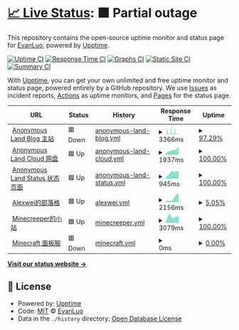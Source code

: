 # [📈 Live Status](https://demo.upptime.js.org): <!--live status--> **🟧 Partial outage**

This repository contains the open-source uptime monitor and status page for [EvanLuo](https://evanluo.top/), powered by [Upptime](https://github.com/upptime/upptime).

[![Uptime CI](https://github.com/EvanLuo233/AnonymousLandStatus/workflows/Uptime%20CI/badge.svg)](https://github.com/EvanLuo233/AnonymousLandStatus/actions?query=workflow%3A%22Uptime+CI%22)
[![Response Time CI](https://github.com/EvanLuo233/AnonymousLandStatus/workflows/Response%20Time%20CI/badge.svg)](https://github.com/EvanLuo233/AnonymousLandStatus/actions?query=workflow%3A%22Response+Time+CI%22)
[![Graphs CI](https://github.com/EvanLuo233/AnonymousLandStatus/workflows/Graphs%20CI/badge.svg)](https://github.com/EvanLuo233/AnonymousLandStatus/actions?query=workflow%3A%22Graphs+CI%22)
[![Static Site CI](https://github.com/EvanLuo233/AnonymousLandStatus/workflows/Static%20Site%20CI/badge.svg)](https://github.com/EvanLuo233/AnonymousLandStatus/actions?query=workflow%3A%22Static+Site+CI%22)
[![Summary CI](https://github.com/EvanLuo233/AnonymousLandStatus/workflows/Summary%20CI/badge.svg)](https://github.com/EvanLuo233/AnonymousLandStatus/actions?query=workflow%3A%22Summary+CI%22)

With [Upptime](https://upptime.js.org), you can get your own unlimited and free uptime monitor and status page, powered entirely by a GitHub repository. We use [Issues](https://github.com/EvanLuo233/AnonymousLandStatus/issues) as incident reports, [Actions](https://github.com/EvanLuo233/AnonymousLandStatus/actions) as uptime monitors, and [Pages](https://demo.upptime.js.org) for the status page.

<!--start: status pages-->
<!-- This summary is generated by Upptime (https://github.com/upptime/upptime) -->
<!-- Do not edit this manually, your changes will be overwritten -->
<!-- prettier-ignore -->
| URL | Status | History | Response Time | Uptime |
| --- | ------ | ------- | ------------- | ------ |
| <img alt="" src="https://favicons.githubusercontent.com/www.evanluo.top" height="13"> [Anonymous Land Blog 主站](https://www.evanluo.top) | 🟥 Down | [anonymous-land-blog.yml](https://github.com/EvanLuo233/AnonymousLandStatus/commits/HEAD/history/anonymous-land-blog.yml) | <details><summary><img alt="Response time graph" src="./graphs/anonymous-land-blog/response-time-week.png" height="20"> 3366ms</summary><br><a href="https://status.evanluo.top/history/anonymous-land-blog"><img alt="Response time 3366" src="https://img.shields.io/endpoint?url=https%3A%2F%2Fraw.githubusercontent.com%2FEvanLuo233%2FAnonymousLandStatus%2FHEAD%2Fapi%2Fanonymous-land-blog%2Fresponse-time.json"></a><br><a href="https://status.evanluo.top/history/anonymous-land-blog"><img alt="24-hour response time 2904" src="https://img.shields.io/endpoint?url=https%3A%2F%2Fraw.githubusercontent.com%2FEvanLuo233%2FAnonymousLandStatus%2FHEAD%2Fapi%2Fanonymous-land-blog%2Fresponse-time-day.json"></a><br><a href="https://status.evanluo.top/history/anonymous-land-blog"><img alt="7-day response time 3366" src="https://img.shields.io/endpoint?url=https%3A%2F%2Fraw.githubusercontent.com%2FEvanLuo233%2FAnonymousLandStatus%2FHEAD%2Fapi%2Fanonymous-land-blog%2Fresponse-time-week.json"></a><br><a href="https://status.evanluo.top/history/anonymous-land-blog"><img alt="30-day response time 3366" src="https://img.shields.io/endpoint?url=https%3A%2F%2Fraw.githubusercontent.com%2FEvanLuo233%2FAnonymousLandStatus%2FHEAD%2Fapi%2Fanonymous-land-blog%2Fresponse-time-month.json"></a><br><a href="https://status.evanluo.top/history/anonymous-land-blog"><img alt="1-year response time 3366" src="https://img.shields.io/endpoint?url=https%3A%2F%2Fraw.githubusercontent.com%2FEvanLuo233%2FAnonymousLandStatus%2FHEAD%2Fapi%2Fanonymous-land-blog%2Fresponse-time-year.json"></a></details> | <details><summary><a href="https://status.evanluo.top/history/anonymous-land-blog">97.29%</a></summary><a href="https://status.evanluo.top/history/anonymous-land-blog"><img alt="All-time uptime 97.29%" src="https://img.shields.io/endpoint?url=https%3A%2F%2Fraw.githubusercontent.com%2FEvanLuo233%2FAnonymousLandStatus%2FHEAD%2Fapi%2Fanonymous-land-blog%2Fuptime.json"></a><br><a href="https://status.evanluo.top/history/anonymous-land-blog"><img alt="24-hour uptime 93.91%" src="https://img.shields.io/endpoint?url=https%3A%2F%2Fraw.githubusercontent.com%2FEvanLuo233%2FAnonymousLandStatus%2FHEAD%2Fapi%2Fanonymous-land-blog%2Fuptime-day.json"></a><br><a href="https://status.evanluo.top/history/anonymous-land-blog"><img alt="7-day uptime 97.29%" src="https://img.shields.io/endpoint?url=https%3A%2F%2Fraw.githubusercontent.com%2FEvanLuo233%2FAnonymousLandStatus%2FHEAD%2Fapi%2Fanonymous-land-blog%2Fuptime-week.json"></a><br><a href="https://status.evanluo.top/history/anonymous-land-blog"><img alt="30-day uptime 97.29%" src="https://img.shields.io/endpoint?url=https%3A%2F%2Fraw.githubusercontent.com%2FEvanLuo233%2FAnonymousLandStatus%2FHEAD%2Fapi%2Fanonymous-land-blog%2Fuptime-month.json"></a><br><a href="https://status.evanluo.top/history/anonymous-land-blog"><img alt="1-year uptime 97.29%" src="https://img.shields.io/endpoint?url=https%3A%2F%2Fraw.githubusercontent.com%2FEvanLuo233%2FAnonymousLandStatus%2FHEAD%2Fapi%2Fanonymous-land-blog%2Fuptime-year.json"></a></details>
| <img alt="" src="https://favicons.githubusercontent.com/cloud.evanluo.top" height="13"> [Anonymous Land Cloud 网盘](https://cloud.evanluo.top) | 🟩 Up | [anonymous-land-cloud.yml](https://github.com/EvanLuo233/AnonymousLandStatus/commits/HEAD/history/anonymous-land-cloud.yml) | <details><summary><img alt="Response time graph" src="./graphs/anonymous-land-cloud/response-time-week.png" height="20"> 1937ms</summary><br><a href="https://status.evanluo.top/history/anonymous-land-cloud"><img alt="Response time 1937" src="https://img.shields.io/endpoint?url=https%3A%2F%2Fraw.githubusercontent.com%2FEvanLuo233%2FAnonymousLandStatus%2FHEAD%2Fapi%2Fanonymous-land-cloud%2Fresponse-time.json"></a><br><a href="https://status.evanluo.top/history/anonymous-land-cloud"><img alt="24-hour response time 3191" src="https://img.shields.io/endpoint?url=https%3A%2F%2Fraw.githubusercontent.com%2FEvanLuo233%2FAnonymousLandStatus%2FHEAD%2Fapi%2Fanonymous-land-cloud%2Fresponse-time-day.json"></a><br><a href="https://status.evanluo.top/history/anonymous-land-cloud"><img alt="7-day response time 1937" src="https://img.shields.io/endpoint?url=https%3A%2F%2Fraw.githubusercontent.com%2FEvanLuo233%2FAnonymousLandStatus%2FHEAD%2Fapi%2Fanonymous-land-cloud%2Fresponse-time-week.json"></a><br><a href="https://status.evanluo.top/history/anonymous-land-cloud"><img alt="30-day response time 1937" src="https://img.shields.io/endpoint?url=https%3A%2F%2Fraw.githubusercontent.com%2FEvanLuo233%2FAnonymousLandStatus%2FHEAD%2Fapi%2Fanonymous-land-cloud%2Fresponse-time-month.json"></a><br><a href="https://status.evanluo.top/history/anonymous-land-cloud"><img alt="1-year response time 1937" src="https://img.shields.io/endpoint?url=https%3A%2F%2Fraw.githubusercontent.com%2FEvanLuo233%2FAnonymousLandStatus%2FHEAD%2Fapi%2Fanonymous-land-cloud%2Fresponse-time-year.json"></a></details> | <details><summary><a href="https://status.evanluo.top/history/anonymous-land-cloud">100.00%</a></summary><a href="https://status.evanluo.top/history/anonymous-land-cloud"><img alt="All-time uptime 100.00%" src="https://img.shields.io/endpoint?url=https%3A%2F%2Fraw.githubusercontent.com%2FEvanLuo233%2FAnonymousLandStatus%2FHEAD%2Fapi%2Fanonymous-land-cloud%2Fuptime.json"></a><br><a href="https://status.evanluo.top/history/anonymous-land-cloud"><img alt="24-hour uptime 100.00%" src="https://img.shields.io/endpoint?url=https%3A%2F%2Fraw.githubusercontent.com%2FEvanLuo233%2FAnonymousLandStatus%2FHEAD%2Fapi%2Fanonymous-land-cloud%2Fuptime-day.json"></a><br><a href="https://status.evanluo.top/history/anonymous-land-cloud"><img alt="7-day uptime 100.00%" src="https://img.shields.io/endpoint?url=https%3A%2F%2Fraw.githubusercontent.com%2FEvanLuo233%2FAnonymousLandStatus%2FHEAD%2Fapi%2Fanonymous-land-cloud%2Fuptime-week.json"></a><br><a href="https://status.evanluo.top/history/anonymous-land-cloud"><img alt="30-day uptime 100.00%" src="https://img.shields.io/endpoint?url=https%3A%2F%2Fraw.githubusercontent.com%2FEvanLuo233%2FAnonymousLandStatus%2FHEAD%2Fapi%2Fanonymous-land-cloud%2Fuptime-month.json"></a><br><a href="https://status.evanluo.top/history/anonymous-land-cloud"><img alt="1-year uptime 100.00%" src="https://img.shields.io/endpoint?url=https%3A%2F%2Fraw.githubusercontent.com%2FEvanLuo233%2FAnonymousLandStatus%2FHEAD%2Fapi%2Fanonymous-land-cloud%2Fuptime-year.json"></a></details>
| <img alt="" src="https://favicons.githubusercontent.com/status.evanluo.top" height="13"> [Anonymous Land Status 状态页面](https://status.evanluo.top) | 🟩 Up | [anonymous-land-status.yml](https://github.com/EvanLuo233/AnonymousLandStatus/commits/HEAD/history/anonymous-land-status.yml) | <details><summary><img alt="Response time graph" src="./graphs/anonymous-land-status/response-time-week.png" height="20"> 945ms</summary><br><a href="https://status.evanluo.top/history/anonymous-land-status"><img alt="Response time 945" src="https://img.shields.io/endpoint?url=https%3A%2F%2Fraw.githubusercontent.com%2FEvanLuo233%2FAnonymousLandStatus%2FHEAD%2Fapi%2Fanonymous-land-status%2Fresponse-time.json"></a><br><a href="https://status.evanluo.top/history/anonymous-land-status"><img alt="24-hour response time 982" src="https://img.shields.io/endpoint?url=https%3A%2F%2Fraw.githubusercontent.com%2FEvanLuo233%2FAnonymousLandStatus%2FHEAD%2Fapi%2Fanonymous-land-status%2Fresponse-time-day.json"></a><br><a href="https://status.evanluo.top/history/anonymous-land-status"><img alt="7-day response time 945" src="https://img.shields.io/endpoint?url=https%3A%2F%2Fraw.githubusercontent.com%2FEvanLuo233%2FAnonymousLandStatus%2FHEAD%2Fapi%2Fanonymous-land-status%2Fresponse-time-week.json"></a><br><a href="https://status.evanluo.top/history/anonymous-land-status"><img alt="30-day response time 945" src="https://img.shields.io/endpoint?url=https%3A%2F%2Fraw.githubusercontent.com%2FEvanLuo233%2FAnonymousLandStatus%2FHEAD%2Fapi%2Fanonymous-land-status%2Fresponse-time-month.json"></a><br><a href="https://status.evanluo.top/history/anonymous-land-status"><img alt="1-year response time 945" src="https://img.shields.io/endpoint?url=https%3A%2F%2Fraw.githubusercontent.com%2FEvanLuo233%2FAnonymousLandStatus%2FHEAD%2Fapi%2Fanonymous-land-status%2Fresponse-time-year.json"></a></details> | <details><summary><a href="https://status.evanluo.top/history/anonymous-land-status">100.00%</a></summary><a href="https://status.evanluo.top/history/anonymous-land-status"><img alt="All-time uptime 100.00%" src="https://img.shields.io/endpoint?url=https%3A%2F%2Fraw.githubusercontent.com%2FEvanLuo233%2FAnonymousLandStatus%2FHEAD%2Fapi%2Fanonymous-land-status%2Fuptime.json"></a><br><a href="https://status.evanluo.top/history/anonymous-land-status"><img alt="24-hour uptime 100.00%" src="https://img.shields.io/endpoint?url=https%3A%2F%2Fraw.githubusercontent.com%2FEvanLuo233%2FAnonymousLandStatus%2FHEAD%2Fapi%2Fanonymous-land-status%2Fuptime-day.json"></a><br><a href="https://status.evanluo.top/history/anonymous-land-status"><img alt="7-day uptime 100.00%" src="https://img.shields.io/endpoint?url=https%3A%2F%2Fraw.githubusercontent.com%2FEvanLuo233%2FAnonymousLandStatus%2FHEAD%2Fapi%2Fanonymous-land-status%2Fuptime-week.json"></a><br><a href="https://status.evanluo.top/history/anonymous-land-status"><img alt="30-day uptime 100.00%" src="https://img.shields.io/endpoint?url=https%3A%2F%2Fraw.githubusercontent.com%2FEvanLuo233%2FAnonymousLandStatus%2FHEAD%2Fapi%2Fanonymous-land-status%2Fuptime-month.json"></a><br><a href="https://status.evanluo.top/history/anonymous-land-status"><img alt="1-year uptime 100.00%" src="https://img.shields.io/endpoint?url=https%3A%2F%2Fraw.githubusercontent.com%2FEvanLuo233%2FAnonymousLandStatus%2FHEAD%2Fapi%2Fanonymous-land-status%2Fuptime-year.json"></a></details>
| <img alt="" src="https://favicons.githubusercontent.com/alexwei.top" height="13"> [Alexwei的部落格](http://alexwei.top) | 🟩 Up | [alexwei.yml](https://github.com/EvanLuo233/AnonymousLandStatus/commits/HEAD/history/alexwei.yml) | <details><summary><img alt="Response time graph" src="./graphs/alexwei/response-time-week.png" height="20"> 2156ms</summary><br><a href="https://status.evanluo.top/history/alexwei"><img alt="Response time 2156" src="https://img.shields.io/endpoint?url=https%3A%2F%2Fraw.githubusercontent.com%2FEvanLuo233%2FAnonymousLandStatus%2FHEAD%2Fapi%2Falexwei%2Fresponse-time.json"></a><br><a href="https://status.evanluo.top/history/alexwei"><img alt="24-hour response time 3341" src="https://img.shields.io/endpoint?url=https%3A%2F%2Fraw.githubusercontent.com%2FEvanLuo233%2FAnonymousLandStatus%2FHEAD%2Fapi%2Falexwei%2Fresponse-time-day.json"></a><br><a href="https://status.evanluo.top/history/alexwei"><img alt="7-day response time 2156" src="https://img.shields.io/endpoint?url=https%3A%2F%2Fraw.githubusercontent.com%2FEvanLuo233%2FAnonymousLandStatus%2FHEAD%2Fapi%2Falexwei%2Fresponse-time-week.json"></a><br><a href="https://status.evanluo.top/history/alexwei"><img alt="30-day response time 2156" src="https://img.shields.io/endpoint?url=https%3A%2F%2Fraw.githubusercontent.com%2FEvanLuo233%2FAnonymousLandStatus%2FHEAD%2Fapi%2Falexwei%2Fresponse-time-month.json"></a><br><a href="https://status.evanluo.top/history/alexwei"><img alt="1-year response time 2156" src="https://img.shields.io/endpoint?url=https%3A%2F%2Fraw.githubusercontent.com%2FEvanLuo233%2FAnonymousLandStatus%2FHEAD%2Fapi%2Falexwei%2Fresponse-time-year.json"></a></details> | <details><summary><a href="https://status.evanluo.top/history/alexwei">5.05%</a></summary><a href="https://status.evanluo.top/history/alexwei"><img alt="All-time uptime 5.05%" src="https://img.shields.io/endpoint?url=https%3A%2F%2Fraw.githubusercontent.com%2FEvanLuo233%2FAnonymousLandStatus%2FHEAD%2Fapi%2Falexwei%2Fuptime.json"></a><br><a href="https://status.evanluo.top/history/alexwei"><img alt="24-hour uptime 6.19%" src="https://img.shields.io/endpoint?url=https%3A%2F%2Fraw.githubusercontent.com%2FEvanLuo233%2FAnonymousLandStatus%2FHEAD%2Fapi%2Falexwei%2Fuptime-day.json"></a><br><a href="https://status.evanluo.top/history/alexwei"><img alt="7-day uptime 5.05%" src="https://img.shields.io/endpoint?url=https%3A%2F%2Fraw.githubusercontent.com%2FEvanLuo233%2FAnonymousLandStatus%2FHEAD%2Fapi%2Falexwei%2Fuptime-week.json"></a><br><a href="https://status.evanluo.top/history/alexwei"><img alt="30-day uptime 5.05%" src="https://img.shields.io/endpoint?url=https%3A%2F%2Fraw.githubusercontent.com%2FEvanLuo233%2FAnonymousLandStatus%2FHEAD%2Fapi%2Falexwei%2Fuptime-month.json"></a><br><a href="https://status.evanluo.top/history/alexwei"><img alt="1-year uptime 5.05%" src="https://img.shields.io/endpoint?url=https%3A%2F%2Fraw.githubusercontent.com%2FEvanLuo233%2FAnonymousLandStatus%2FHEAD%2Fapi%2Falexwei%2Fuptime-year.json"></a></details>
| <img alt="" src="https://favicons.githubusercontent.com/minecreeper.evanluo.top" height="13"> [Minecreeper的小站](https://minecreeper.evanluo.top) | 🟩 Up | [minecreeper.yml](https://github.com/EvanLuo233/AnonymousLandStatus/commits/HEAD/history/minecreeper.yml) | <details><summary><img alt="Response time graph" src="./graphs/minecreeper/response-time-week.png" height="20"> 3079ms</summary><br><a href="https://status.evanluo.top/history/minecreeper"><img alt="Response time 3079" src="https://img.shields.io/endpoint?url=https%3A%2F%2Fraw.githubusercontent.com%2FEvanLuo233%2FAnonymousLandStatus%2FHEAD%2Fapi%2Fminecreeper%2Fresponse-time.json"></a><br><a href="https://status.evanluo.top/history/minecreeper"><img alt="24-hour response time 3314" src="https://img.shields.io/endpoint?url=https%3A%2F%2Fraw.githubusercontent.com%2FEvanLuo233%2FAnonymousLandStatus%2FHEAD%2Fapi%2Fminecreeper%2Fresponse-time-day.json"></a><br><a href="https://status.evanluo.top/history/minecreeper"><img alt="7-day response time 3079" src="https://img.shields.io/endpoint?url=https%3A%2F%2Fraw.githubusercontent.com%2FEvanLuo233%2FAnonymousLandStatus%2FHEAD%2Fapi%2Fminecreeper%2Fresponse-time-week.json"></a><br><a href="https://status.evanluo.top/history/minecreeper"><img alt="30-day response time 3079" src="https://img.shields.io/endpoint?url=https%3A%2F%2Fraw.githubusercontent.com%2FEvanLuo233%2FAnonymousLandStatus%2FHEAD%2Fapi%2Fminecreeper%2Fresponse-time-month.json"></a><br><a href="https://status.evanluo.top/history/minecreeper"><img alt="1-year response time 3079" src="https://img.shields.io/endpoint?url=https%3A%2F%2Fraw.githubusercontent.com%2FEvanLuo233%2FAnonymousLandStatus%2FHEAD%2Fapi%2Fminecreeper%2Fresponse-time-year.json"></a></details> | <details><summary><a href="https://status.evanluo.top/history/minecreeper">100.00%</a></summary><a href="https://status.evanluo.top/history/minecreeper"><img alt="All-time uptime 100.00%" src="https://img.shields.io/endpoint?url=https%3A%2F%2Fraw.githubusercontent.com%2FEvanLuo233%2FAnonymousLandStatus%2FHEAD%2Fapi%2Fminecreeper%2Fuptime.json"></a><br><a href="https://status.evanluo.top/history/minecreeper"><img alt="24-hour uptime 100.00%" src="https://img.shields.io/endpoint?url=https%3A%2F%2Fraw.githubusercontent.com%2FEvanLuo233%2FAnonymousLandStatus%2FHEAD%2Fapi%2Fminecreeper%2Fuptime-day.json"></a><br><a href="https://status.evanluo.top/history/minecreeper"><img alt="7-day uptime 100.00%" src="https://img.shields.io/endpoint?url=https%3A%2F%2Fraw.githubusercontent.com%2FEvanLuo233%2FAnonymousLandStatus%2FHEAD%2Fapi%2Fminecreeper%2Fuptime-week.json"></a><br><a href="https://status.evanluo.top/history/minecreeper"><img alt="30-day uptime 100.00%" src="https://img.shields.io/endpoint?url=https%3A%2F%2Fraw.githubusercontent.com%2FEvanLuo233%2FAnonymousLandStatus%2FHEAD%2Fapi%2Fminecreeper%2Fuptime-month.json"></a><br><a href="https://status.evanluo.top/history/minecreeper"><img alt="1-year uptime 100.00%" src="https://img.shields.io/endpoint?url=https%3A%2F%2Fraw.githubusercontent.com%2FEvanLuo233%2FAnonymousLandStatus%2FHEAD%2Fapi%2Fminecreeper%2Fuptime-year.json"></a></details>
| <img alt="" src="https://favicons.githubusercontent.com/tc.yunqiaold.cn" height="13"> [Minecraft 面板服](https://tc.yunqiaold.cn) | 🟥 Down | [minecraft.yml](https://github.com/EvanLuo233/AnonymousLandStatus/commits/HEAD/history/minecraft.yml) | <details><summary><img alt="Response time graph" src="./graphs/minecraft/response-time-week.png" height="20"> 0ms</summary><br><a href="https://status.evanluo.top/history/minecraft"><img alt="Response time 0" src="https://img.shields.io/endpoint?url=https%3A%2F%2Fraw.githubusercontent.com%2FEvanLuo233%2FAnonymousLandStatus%2FHEAD%2Fapi%2Fminecraft%2Fresponse-time.json"></a><br><a href="https://status.evanluo.top/history/minecraft"><img alt="24-hour response time 0" src="https://img.shields.io/endpoint?url=https%3A%2F%2Fraw.githubusercontent.com%2FEvanLuo233%2FAnonymousLandStatus%2FHEAD%2Fapi%2Fminecraft%2Fresponse-time-day.json"></a><br><a href="https://status.evanluo.top/history/minecraft"><img alt="7-day response time 0" src="https://img.shields.io/endpoint?url=https%3A%2F%2Fraw.githubusercontent.com%2FEvanLuo233%2FAnonymousLandStatus%2FHEAD%2Fapi%2Fminecraft%2Fresponse-time-week.json"></a><br><a href="https://status.evanluo.top/history/minecraft"><img alt="30-day response time 0" src="https://img.shields.io/endpoint?url=https%3A%2F%2Fraw.githubusercontent.com%2FEvanLuo233%2FAnonymousLandStatus%2FHEAD%2Fapi%2Fminecraft%2Fresponse-time-month.json"></a><br><a href="https://status.evanluo.top/history/minecraft"><img alt="1-year response time 0" src="https://img.shields.io/endpoint?url=https%3A%2F%2Fraw.githubusercontent.com%2FEvanLuo233%2FAnonymousLandStatus%2FHEAD%2Fapi%2Fminecraft%2Fresponse-time-year.json"></a></details> | <details><summary><a href="https://status.evanluo.top/history/minecraft">0.00%</a></summary><a href="https://status.evanluo.top/history/minecraft"><img alt="All-time uptime 0.00%" src="https://img.shields.io/endpoint?url=https%3A%2F%2Fraw.githubusercontent.com%2FEvanLuo233%2FAnonymousLandStatus%2FHEAD%2Fapi%2Fminecraft%2Fuptime.json"></a><br><a href="https://status.evanluo.top/history/minecraft"><img alt="24-hour uptime 0.00%" src="https://img.shields.io/endpoint?url=https%3A%2F%2Fraw.githubusercontent.com%2FEvanLuo233%2FAnonymousLandStatus%2FHEAD%2Fapi%2Fminecraft%2Fuptime-day.json"></a><br><a href="https://status.evanluo.top/history/minecraft"><img alt="7-day uptime 0.00%" src="https://img.shields.io/endpoint?url=https%3A%2F%2Fraw.githubusercontent.com%2FEvanLuo233%2FAnonymousLandStatus%2FHEAD%2Fapi%2Fminecraft%2Fuptime-week.json"></a><br><a href="https://status.evanluo.top/history/minecraft"><img alt="30-day uptime 0.00%" src="https://img.shields.io/endpoint?url=https%3A%2F%2Fraw.githubusercontent.com%2FEvanLuo233%2FAnonymousLandStatus%2FHEAD%2Fapi%2Fminecraft%2Fuptime-month.json"></a><br><a href="https://status.evanluo.top/history/minecraft"><img alt="1-year uptime 0.00%" src="https://img.shields.io/endpoint?url=https%3A%2F%2Fraw.githubusercontent.com%2FEvanLuo233%2FAnonymousLandStatus%2FHEAD%2Fapi%2Fminecraft%2Fuptime-year.json"></a></details>

<!--end: status pages-->

[**Visit our status website →**](https://demo.upptime.js.org)

## 📄 License

- Powered by: [Upptime](https://github.com/upptime/upptime)
- Code: [MIT](./LICENSE) © [EvanLuo](https://evanluo.top/)
- Data in the `./history` directory: [Open Database License](https://opendatacommons.org/licenses/odbl/1-0/)
